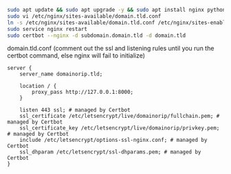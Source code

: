 ```sh
sudo apt update && sudo apt upgrade -y && sudo apt install nginx python3-certbot-nginx -y
sudo vi /etc/nginx/sites-available/domain.tld.conf
ln -s /etc/nginx/sites-available/domain.tld.conf /etc/nginx/sites-enabled/domain.tld.conf
sudo service nginx restart
sudo certbot --nginx -d subdomain.domain.tld -d domain.tld
```

domain.tld.conf (comment out the ssl and listening rules until you run the certbot command, else nginx will fail to initialize)

```
server {
    server_name domainorip.tld;

    location / {
        proxy_pass http://127.0.0.1:8000;
    }

    listen 443 ssl; # managed by Certbot
    ssl_certificate /etc/letsencrypt/live/domainorip/fullchain.pem; # managed by Certbot
    ssl_certificate_key /etc/letsencrypt/live/domainorip/privkey.pem; # managed by Certbot
    include /etc/letsencrypt/options-ssl-nginx.conf; # managed by Certbot
    ssl_dhparam /etc/letsencrypt/ssl-dhparams.pem; # managed by Certbot
}
```
